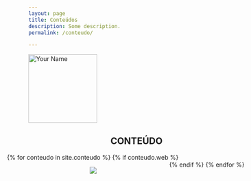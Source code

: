 ```yaml
---
layout: page
title: Conteúdos
description: Some description.
permalink: /conteudo/

---
```

<img itemprop="image" class="img-rounded" src="http://pacceqx.github.io\assets\img\icons\read.svg" alt="Your Name" style="width: 160px;">
<h2 style="text-align: center; ">CONTEÚDO</h2>
<style type="text/css" media="screen">
@font-face {
  font-family: 'Josefin Sans';
  font-style: normal;
  font-weight: 400;
  src: local('Josefin Sans Regular'), local('JosefinSans-Regular'), url(https://fonts.gstatic.com/s/josefinsans/v14/Qw3aZQNVED7rKGKxtqIqX5EUDXx9.ttf) format('truetype');
}
@font-face {
  font-family: 'Josefin Sans';
  font-style: normal;
  font-weight: 700;
  src: local('Josefin Sans Bold'), local('JosefinSans-Bold'), url(https://fonts.gstatic.com/s/josefinsans/v14/Qw3FZQNVED7rKGKxtqIqX5Ectllte10k.ttf) format('truetype');
}
.container { 
  overflow-Y: hidden;
  display:flex;
  flex-flow: row wrap;
  justify-content:space-between; 
  margin-left: -50px;
}
#celula{
  height: 500px; 
  width: 250px;
  text-align: center;
  margin-left: auto;
  margin-right: auto;
  font-family: 'Josefin Sans';
}
ul {
list-style-type: none;
}
</style>



<div class="container">  
{% for conteudo in site.conteudo %}
{% if conteudo.web %}
      <div id="celula">
          <ul>
              <li><img  src="{{ conteudo.photo }}" ></li>
          </ul>
      </div>  
      {% endif %} 
      {% endfor %}
    </div>
   
